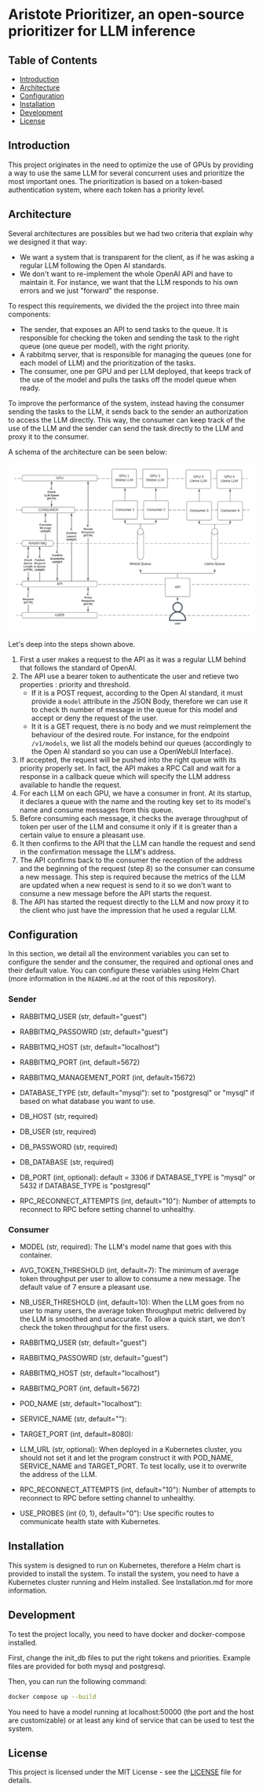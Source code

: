 # Aristote Prioritizer, an open-source prioritizer for LLM inference

## Table of Contents

- [Introduction](#introduction)
- [Architecture](#architecture)
- [Configuration](#configuration)
- [Installation](#installation)
- [Development](#development)
- [License](#license)

## Introduction

This project originates in the need to optimize the use of GPUs by providing a way to use the same LLM for several concurrent uses and prioritize the most important ones. The prioritization is based on a token-based authentication system, where each token has a priority level.

## Architecture

Several architectures are possibles but we had two criteria that explain why we designed it that way:
- We want a system that is transparent for the client, as if he was asking a regular LLM following the Open AI standards.
- We don't want to re-implement the whole OpenAI API and have to maintain it. For instance, we want that the LLM responds to his own errors and we just "forward" the response.

To respect this requirements, we divided the the project into three main components:

- The sender, that exposes an API to send tasks to the queue. It is responsible for checking the token and sending the task to the right queue (one queue per model), with the right priority.
- A rabbitmq server, that is responsible for managing the queues (one for each model of LLM) and the prioritization of the tasks.
- The consumer, one per GPU and per LLM deployed, that keeps track of the use of the model and pulls the tasks off the model queue when ready.

To improve the performance of the system, instead having the consumer sending the tasks to the LLM, it sends back to the sender an authorization to access the LLM directly. This way, the consumer can keep track of the use of the LLM and the sender can send the task directly to the LLM and proxy it to the consumer.

A schema of the architecture can be seen below:

![Architecture](./architecture.png)

Let's deep into the steps shown above. 

1. First a user makes a request to the API as it was a regular LLM behind that follows the standard of OpenAI.
2. The API use a bearer token to authenticate the user and retieve two properties : priority and threshold.
    - If it is a POST request, according to the Open AI standard, it must provide a `model` attribute in the JSON Body, therefore we can use it to check th number of message in the queue for this model and accept or deny the request of the user.
    - It it is a GET request, there is no body and we must reimplement the behaviour of the desired route. For instance, for the endpoint `/v1/models`, we list all the models behind our queues (accordingly to the Open AI standard so you can use a OpenWebUI Interface).
3. If accepted, the request will be pushed into the right queue with its priority properly set. In fact, the API makes a RPC Call and wait for a response in a callback queue which will specify the LLM address available to handle the request.
4. For each LLM on each GPU, we have a consumer in front. At its startup, it declares a queue with the name and the routing key set to its model's name and consume messages from this queue.
5. Before consuming each message, it checks the average throughput of token per user of the LLM and consume it only if it is greater than a certain value to ensure a pleasant use.
6. It then confirms to the API that the LLM can handle the request and send in the confirmation message the LLM's address.
7. The API confirms back to the consumer the reception of the address and the beginning of the request (step 8) so the consumer can consume a new message. This step is required because the metrics of the LLM are updated when a new request is send to it so we don't want to consume a new message before the API starts the request.
8. The API has started the request directly to the LLM and now proxy it to the client who just have the impression that he used a regular LLM.

## Configuration

In this section, we detail all the environment variables you can set to configure the sender and the consumer, the required and optional ones and their default value. You can configure these variables using Helm Chart (more information in the `README.md` at the root of this repository).

### Sender

- RABBITMQ_USER (str, default="guest")

- RABBITMQ_PASSOWRD (str, default="guest")

- RABBITMQ_HOST (str, default="localhost")

- RABBITMQ_PORT (int, default=5672)

- RABBITMQ_MANAGEMENT_PORT (int, default=15672)
- DATABASE_TYPE (str, default="mysql"): set to "postgresql" or "mysql" if based on what database you want to use.

- DB_HOST (str, required)

- DB_USER (str, required)

- DB_PASSWORD (str, required)

- DB_DATABASE (str, required)

- DB_PORT (int, optional): default = 3306 if DATABASE_TYPE is "mysql" or 5432 if DATABASE_TYPE is "postgresql"

- RPC_RECONNECT_ATTEMPTS (int, default="10"): Number of attempts to reconnect to RPC before setting channel to unhealthy.

### Consumer

- MODEL (str, required): The LLM's model name that goes with this container.

- AVG_TOKEN_THRESHOLD (int, default=7): The minimum of average token throughput per user to allow to consume a new message. The default value of 7 ensure a pleasant use.

- NB_USER_THRESHOLD (int, default=10): When the LLM goes from no user to many users, the average token throughput metric delivered by the LLM is smoothed and unaccurate. To allow a quick start, we don't check the token throughput for the first users.

- RABBITMQ_USER (str, default="guest")

- RABBITMQ_PASSOWRD (str, default="guest")

- RABBITMQ_HOST (str, default="localhost")

- RABBITMQ_PORT (int, default=5672)

- POD_NAME (str, default="localhost"): 

- SERVICE_NAME (str, default=""): 

- TARGET_PORT (int, default=8080): 

- LLM_URL (str, optional): When deployed in a Kubernetes cluster, you should not set it and let the program construct it with POD_NAME, SERVICE_NAME and TARGET_PORT. To test locally, use it to overwrite the address of the LLM.

- RPC_RECONNECT_ATTEMPTS (int, default="10"): Number of attempts to reconnect to RPC before setting channel to unhealthy.

- USE_PROBES (int {0, 1}, default="0"): Use specific routes to communicate health state with Kubernetes.


## Installation

This system is designed to run on Kubernetes, therefore a Helm chart is provided to install the system. To install the system, you need to have a Kubernetes cluster running and Helm installed. See Installation.md for more information.

## Development

To test the project locally, you need to have docker and docker-compose installed.

First, change the init_db files to put the right tokens and priorities. Example files are provided for both mysql and postgresql.

Then, you can run the following command:

```bash
docker compose up --build
```

You need to have a model running at localhost:50000 (the port and the host are customizable) or at least any kind of service that can be used to test the system.

## License

This project is licensed under the MIT License - see the [LICENSE](LICENSE) file for details.
